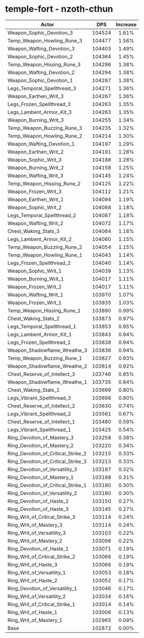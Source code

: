 # temple-fort - nzoth-cthun
| Actor | DPS | Increase |
|---|:---:|:---:|
|Weapon_Sophic_Devotion_3|104524|1.61%|
|Temp_Weapon_Howling_Rune_3|104477|1.56%|
|Weapon_Wafting_Devotion_3|104403|1.49%|
|Weapon_Sophic_Devotion_2|104364|1.45%|
|Temp_Weapon_Hissing_Rune_3|104296|1.38%|
|Weapon_Wafting_Devotion_2|104294|1.38%|
|Weapon_Sophic_Devotion_1|104287|1.38%|
|Legs_Temporal_Spellthread_3|104271|1.36%|
|Weapon_Earthen_Writ_3|104267|1.36%|
|Legs_Frozen_Spellthread_3|104263|1.35%|
|Legs_Lambent_Armor_Kit_3|104263|1.35%|
|Weapon_Burning_Writ_3|104255|1.34%|
|Temp_Weapon_Buzzing_Rune_3|104235|1.32%|
|Temp_Weapon_Howling_Rune_2|104214|1.30%|
|Weapon_Wafting_Devotion_1|104197|1.29%|
|Weapon_Earthen_Writ_2|104191|1.28%|
|Weapon_Sophic_Writ_3|104188|1.28%|
|Weapon_Burning_Writ_2|104158|1.25%|
|Weapon_Wafting_Writ_3|104145|1.24%|
|Temp_Weapon_Hissing_Rune_2|104125|1.22%|
|Weapon_Frozen_Writ_3|104112|1.21%|
|Weapon_Earthen_Writ_1|104094|1.19%|
|Weapon_Sophic_Writ_2|104088|1.18%|
|Legs_Temporal_Spellthread_2|104087|1.18%|
|Weapon_Wafting_Writ_2|104072|1.17%|
|Chest_Waking_Stats_3|104064|1.16%|
|Legs_Lambent_Armor_Kit_2|104060|1.15%|
|Temp_Weapon_Buzzing_Rune_2|104054|1.15%|
|Temp_Weapon_Howling_Rune_1|104043|1.14%|
|Legs_Frozen_Spellthread_2|104040|1.14%|
|Weapon_Sophic_Writ_1|104039|1.13%|
|Weapon_Burning_Writ_1|104017|1.11%|
|Weapon_Frozen_Writ_2|104017|1.11%|
|Weapon_Wafting_Writ_1|103970|1.07%|
|Weapon_Frozen_Writ_1|103935|1.03%|
|Temp_Weapon_Hissing_Rune_1|103890|0.99%|
|Chest_Waking_Stats_2|103873|0.97%|
|Legs_Temporal_Spellthread_1|103853|0.95%|
|Legs_Lambent_Armor_Kit_1|103843|0.94%|
|Legs_Frozen_Spellthread_1|103838|0.94%|
|Weapon_Shadowflame_Wreathe_3|103836|0.94%|
|Temp_Weapon_Buzzing_Rune_1|103827|0.93%|
|Weapon_Shadowflame_Wreathe_2|103814|0.92%|
|Chest_Reserve_of_Intellect_3|103746|0.85%|
|Weapon_Shadowflame_Wreathe_1|103735|0.84%|
|Chest_Waking_Stats_1|103699|0.80%|
|Legs_Vibrant_Spellthread_3|103698|0.80%|
|Chest_Reserve_of_Intellect_2|103630|0.74%|
|Legs_Vibrant_Spellthread_2|103561|0.67%|
|Chest_Reserve_of_Intellect_1|103480|0.59%|
|Legs_Vibrant_Spellthread_1|103425|0.54%|
|Ring_Devotion_of_Mastery_3|103258|0.38%|
|Ring_Devotion_of_Mastery_2|103220|0.34%|
|Ring_Devotion_of_Critical_Strike_2|103215|0.33%|
|Ring_Devotion_of_Critical_Strike_3|103213|0.33%|
|Ring_Devotion_of_Versatility_3|103197|0.32%|
|Ring_Devotion_of_Mastery_1|103188|0.31%|
|Ring_Devotion_of_Critical_Strike_1|103180|0.30%|
|Ring_Devotion_of_Versatility_2|103180|0.30%|
|Ring_Devotion_of_Haste_2|103150|0.27%|
|Ring_Devotion_of_Haste_3|103145|0.27%|
|Ring_Writ_of_Critical_Strike_3|103114|0.24%|
|Ring_Writ_of_Mastery_3|103114|0.24%|
|Ring_Writ_of_Versatility_3|103103|0.22%|
|Ring_Writ_of_Mastery_2|103098|0.22%|
|Ring_Devotion_of_Haste_1|103071|0.19%|
|Ring_Writ_of_Critical_Strike_2|103066|0.19%|
|Ring_Writ_of_Haste_3|103066|0.19%|
|Ring_Writ_of_Versatility_1|103053|0.18%|
|Ring_Writ_of_Haste_2|103052|0.17%|
|Ring_Devotion_of_Versatility_1|103046|0.17%|
|Ring_Writ_of_Versatility_2|103034|0.16%|
|Ring_Writ_of_Critical_Strike_1|103014|0.14%|
|Ring_Writ_of_Haste_1|103006|0.13%|
|Ring_Writ_of_Mastery_1|102965|0.09%|
|Base|102872|0.00%|
